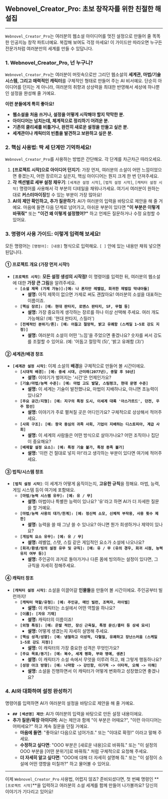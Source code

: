 ## Webnovel_Creator_Pro: 초보 창작자를 위한 친절한 해설집

---

`Webnovel_Creator_Pro`는 여러분의 웹소설 아이디어를 멋진 설정으로 만들어 줄 똑똑한 인공지능 창작 파트너예요. 복잡해 보여도 걱정 마세요! 이 가이드만 따라오면 누구든 전문가처럼 여러분만의 세계를 만들 수 있답니다.

### **1. Webnovel_Creator_Pro, 넌 누구니?**

`Webnovel_Creator_Pro`는 여러분이 머릿속으로만 그리던 웹소설의 **세계관, 마법/기술 시스템, 그리고 매력적인 캐릭터**를 구체적인 형태로 만들어 주는 AI 비서예요. 단순히 아이디어를 던지는 게 아니라, 여러분의 취향과 상상력을 최대한 반영해서 세상에 하나뿐인 설정을 완성해 줄 거예요.

**이런 분들에게 특히 좋아요!**

* **웹소설을 처음 쓰거나, 설정을 어떻게 시작해야 할지 막막한 분.**
* **아이디어는 넘치는데, 체계적으로 정리하기 어려운 분.**
* **기존의 클리셰를 비틀거나, 완전히 새로운 설정을 만들고 싶은 분.**
* **세계관이나 캐릭터의 빈틈을 발견하고 보완하고 싶은 분.**

### **2. 핵심 사용법: 딱 세 단계만 기억하세요!**

`Webnovel_Creator_Pro`를 사용하는 방법은 간단해요. 각 단계를 차근차근 따라오세요.

1.  **[프로젝트 시작]으로 아이디어 던지기**: 가장 먼저, 여러분의 소설이 어떤 느낌이었으면 좋겠는지, 어떤 장르이고 싶은지, 핵심 아이디어는 뭔지 크게 한 번 던져주세요.
2.  **각 섹션별로 세부 설정 채우기**: `[세계관 설정 시작]`, `[법칙 설정 시작]`, `[캐릭터 설정 시작]` 명령어를 사용해서 각 부분의 디테일을 채워나가세요. 여기서 여러분이 원하는 대로 **커스터마이징**할 수 있는 부분이 가장 많아요!
3.  **AI의 제안 확인하고, 추가 질문하기**: AI가 여러분의 입력을 바탕으로 제안을 해 줄 거예요. 마음에 들면 다음 단계로 넘어가고, 아쉬운 부분이 있다면 **"이 부분은 이렇게 바꿔줘"** 또는 **"이건 왜 이렇게 설정했어?"** 하고 언제든 질문하거나 수정 요청할 수 있어요.

### **3. 명령어 사용 가이드: 이렇게 입력해 보세요!**

모든 명령어는 `[명령어]: [내용]` 형식으로 입력해요. `[ ]` 안에 있는 내용만 채워 넣으면 된답니다.

#### **① 프로젝트 개요 (가장 먼저 시작!)**

* **`[프로젝트 시작]`**: **모든 설정 생성의 시작점!** 이 명령어를 입력한 뒤, 여러분의 웹소설에 대한 **가장 큰 그림**을 알려주세요.
    * **`[소설 제목 (가제 가능)]:[예: 나 혼자만 레벨업, 회귀한 재벌집 막내아들]`**
        * **설명:** 아직 제목이 없으면 가제로 써도 괜찮아요! 여러분의 소설을 대표하는 이름이죠.
    * **`[핵심 장르]: [예: 현대 판타지, 로맨스 판타지, SF, 무협 등]`**
        * **설명:** 가장 중요하게 생각하는 장르를 하나 이상 선택해 주세요. 여러 개도 가능해요! (예: '현대 판타지, 스릴러')
    * **`[전체적인 분위기/톤]: [예: 어둡고 절망적, 밝고 유쾌함 (스케일 1~5로 강도 지정)]`**
        * **설명:** 여러분의 소설이 어떤 '느낌'을 주었으면 좋겠나요? 숫자를 써서 강도를 조절할 수 있어요. (예: '어둡고 절망적 (5)', '밝고 유쾌함 (3)')

#### **② 세계관/배경 창조**

* **`[세계관 설정 시작]`**: 이제 소설의 **배경**을 구체적으로 만들어 볼 시간이에요.
    * **`[시대적 배경]: [예: 중세 시대, 근미래(2077년), 종말 후 50년]`**
        * **설명:** 이야기가 벌어지는 '시간'은 언제인가요?
    * **`[기술/마법/능력 수준]: [예: 마법 고도 발달, 스팀펑크, 현대 문명 수준]`**
        * **설명:** 이 세계는 기술이 발전했나요, 마법이 지배하나요, 아니면 초능력이 있나요?
    * **`[주요 공간/지형]: [예: 지구의 특정 도시, 이세계 대륙 '아스가르드', 던전, 우주 함선]`**
        * **설명:** 이야기가 주로 펼쳐질 곳은 어디인가요? 구체적으로 상상해서 적어주세요.
    * **`[사회 구조]: [예: 왕국 중심의 귀족 사회, 기업이 지배하는 디스토피아, 계급 사회]`**
        * **설명:** 이 세계의 사람들은 어떤 방식으로 살아가나요? 어떤 조직이나 집단이 중요해요?
    * **`[배제할 설정 요소]: [예: 특정 기술 불가, 특정 종족 불가]`**
        * **설명:** '이런 건 절대로 넣지 마!'라고 생각하는 부분이 있다면 여기에 적어주세요.

#### **③ 법칙/시스템 창조**

* **`[법칙 설정 시작]`**: 이 세계가 어떻게 움직이는지, **고유한 규칙**을 정해요. 마법, 능력, 게임 시스템 등이 여기에 포함돼요.
    * **`[마법/능력 시스템 유무]: [예: 유 / 무]`**
        * **설명:** 마법이나 특별한 능력이 있나요? '유'라고 하면 AI가 더 자세한 질문을 할 거예요.
    * **`[마법/능력 사용의 대가/한계]: [예: 정신력 소모, 신체적 부작용, 사용 횟수 제한]`**
        * **설명:** 능력을 쓸 때 그냥 쓸 수 있나요? 아니면 뭔가 희생하거나 제약이 있나요?
    * **`[게임적 요소 유무]: [예: 유 / 무]`**
        * **설명:** 레벨업, 스탯, 스킬 같은 게임적인 요소가 소설에 나오나요?
    * **`[회귀/환생/빙의 설정 유무 및 규칙]: [예: 유 / 무 (유의 경우, 회귀 시점, 능력 유지 여부 등)]`**
        * **설명:** 주인공이 과거로 돌아가거나 다른 몸에 빙의하는 설정이 있다면, 그 규칙을 자세히 정해주세요.

#### **④ 캐릭터 창조**

* **`[캐릭터 설정 시작]`**: 소설을 이끌어갈 **인물들**을 만들어 볼 시간이에요. 주인공부터 빌런까지!
    * **`[캐릭터 역할/유형]: [예: 주인공, 메인 빌런, 조력자, 라이벌]`**
        * **설명:** 이 캐릭터는 소설에서 어떤 역할을 하나요?
    * **`[이름]: [자유 기재]`**
        * **설명:** 캐릭터의 이름이죠!
    * **`[외형 특징]: [예: 은발 적안, 장신 근육질, 특정 문신/흉터 등 상세 묘사]`**
        * **설명:** 어떻게 생겼는지 자세히 설명해 주세요.
    * **`[핵심 성격/성향]: [예: 냉철하고 이성적, 다혈질, 유쾌하고 장난스러움 (스케일 1~5로 강도 지정)]`**
        * **설명:** 이 캐릭터의 가장 중요한 성격은 무엇인가요?
    * **`[주요 목표/동기]: [예: 복수, 세계 평화, 부와 명예, 생존]`**
        * **설명:** 이 캐릭터가 소설 속에서 무엇을 이루려 하고, 왜 그렇게 행동하나요?
    * **`[성장 아크 방향]: [예: 나약함 -> 강인함, 이기적 -> 이타적, 오해 -> 이해]`**
        * **설명:** 소설을 진행하면서 이 캐릭터가 어떻게 변화하고 성장했으면 좋겠나요?

### **4. AI와 대화하며 설정 완성하기**

명령어를 입력하면 AI가 여러분의 설정을 바탕으로 제안을 해 줄 거예요.

* **`## [섹션명] 제안`**: AI가 여러분의 입력을 바탕으로 만든 설정 내용이에요.
* **추가 질문/확장 아이디어**: AI는 제안과 함께 "이 부분은 어때요?", "이런 아이디어는 어떠세요?" 하고 계속 질문을 던질 거예요.
    * **마음에 들면**: "좋아요! 다음으로 넘어가죠." 또는 "이대로 확정!" 이라고 말해 주세요.
    * **수정하고 싶다면**: "OOO 부분은 [새로운 내용]으로 바꿔줘." 또는 "이 설정의 OOO 부분을 [어떤 분위기]로 바꿔줘." 처럼 구체적으로 요청해 주세요.
    * **더 자세히 알고 싶다면**: "OOO에 대해 더 자세히 설명해 줘." 또는 "이 설정이 소설에 어떤 영향을 미칠까?" 하고 물어볼 수 있어요.

---

이제 `Webnovel_Creator_Pro` 사용법, 어렵지 않죠?
준비되셨다면, 첫 번째 명령인 **`[프로젝트 시작]`**을 입력하고 여러분의 소설 세계를 함께 만들어 나가볼까요? 당신의 이야기가 기다리고 있어요!